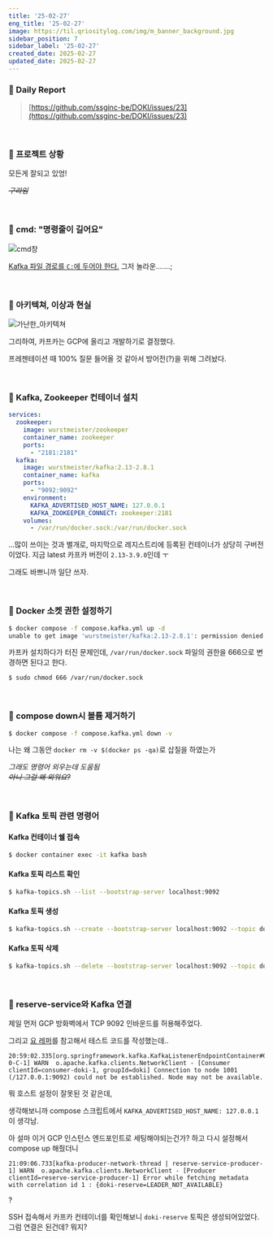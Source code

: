 ```yaml
---
title: '25-02-27'
eng_title: '25-02-27'
image: https://til.qriositylog.com/img/m_banner_background.jpg
sidebar_position: 7
sidebar_label: '25-02-27'
created_date: 2025-02-27
updated_date: 2025-02-27
---
```


### 📌 Daily Report
> [https://github.com/ssginc-be/DOKI/issues/23](https://github.com/ssginc-be/DOKI/issues/23)

<br/>

### 📌 프로젝트 상황

모든게 잘되고 있엉!

*~~구라임~~*

<br />

### 📌 cmd: "명령줄이 길어요"

![cmd창](https://github.com/user-attachments/assets/0da908fe-8467-4b9b-8969-ed8f2a319b6b)

[Kafka 파일 경로를 `C:`에 두어야 한다.](https://velog.io/@sodliersung/kafka-window-%ED%99%98%EA%B2%BD%EC%97%90%EC%84%9C-%EC%8B%A4%ED%96%89-%EC%97%90%EB%9F%AC) 그저 놀라운.......;

<br />

### 📌 아키텍쳐, 이상과 현실

![가난한_아키텍쳐](https://github.com/user-attachments/assets/56597521-0d08-4a77-8de3-10aa66d0fe0c)

그리하여, 카프카는 GCP에 올리고 개발하기로 결정했다.

프레젠테이션 때 100% 질문 들어올 것 같아서 방어전(?)을 위해 그려놨다.

<br />

### 📌 Kafka, Zookeeper 컨테이너 설치
```yaml title=compose.yml
services:
  zookeeper:
    image: wurstmeister/zookeeper
    container_name: zookeeper
    ports:
      - "2181:2181"
  kafka:
    image: wurstmeister/kafka:2.13-2.8.1
    container_name: kafka
    ports:
      - "9092:9092"
    environment:
      KAFKA_ADVERTISED_HOST_NAME: 127.0.0.1
      KAFKA_ZOOKEEPER_CONNECT: zookeeper:2181
    volumes:
      - /var/run/docker.sock:/var/run/docker.sock
```
...많이 쓰이는 것과 별개로, 마지막으로 레지스트리에 등록된 컨테이너가 상당히 구버전이었다. 지금 latest 카프카 버전이 `2.13-3.9.0`인데 ㅜ

그래도 바쁘니까 일단 쓰자.

<br />

### 📌 Docker 소켓 권한 설정하기
```bash
$ docker compose -f compose.kafka.yml up -d
unable to get image 'wurstmeister/kafka:2.13-2.8.1': permission denied while trying to connect to the Docker daemon socket at unix:///var/run/docker.sock: Get "http://%2Fvar%2Frun%2Fdocker.sock/v1.47/images/wurstmeister/kafka:2.13-2.8.1/json": dial unix /var/run/docker.sock: connect: permission denied
```

카프카 설치하다가 터진 문제인데, `/var/run/docker.sock` 파일의 권한을 666으로 변경하면 된다고 한다.

```bash
$ sudo chmod 666 /var/run/docker.sock
```

<br />

### 📌 compose down시 볼륨 제거하기
```bash
$ docker compose -f compose.kafka.yml down -v
```

나는 왜 그동안 `docker rm -v $(docker ps -qa)`로 삽질을 하였는가

*그래도 명령어 외우는데 도움됨*<br />
~~*아니 그걸 왜 외워요?*~~

<br />

### 📌 Kafka 토픽 관련 명령어

#### Kafka 컨테이너 쉘 접속
```bash
$ docker container exec -it kafka bash
```

#### Kafka 토픽 리스트 확인
```bash
$ kafka-topics.sh --list --bootstrap-server localhost:9092
```

#### Kafka 토픽 생성
```bash
$ kafka-topics.sh --create --bootstrap-server localhost:9092 --topic doki-reserve
```

#### Kafka 토픽 삭제
```bash
$ kafka-topics.sh --delete --bootstrap-server localhost:9092 --topic doki-reserve
```

<br />

### 📌 reserve-service와 Kafka 연결

제일 먼저 GCP 방화벽에서 TCP 9092 인바운드를 허용해주었다.

그리고 [요 레퍼](https://dkswnkk.tistory.com/705)를 참고해서 테스트 코드를 작성했는데..

```
20:59:02.335[org.springframework.kafka.KafkaListenerEndpointContainer#0-0-C-1] WARN  o.apache.kafka.clients.NetworkClient - [Consumer clientId=consumer-doki-1, groupId=doki] Connection to node 1001 (/127.0.0.1:9092) could not be established. Node may not be available.
```

뭐 호스트 설정이 잘못된 것 같은데,

생각해보니까 compose 스크립트에서 `KAFKA_ADVERTISED_HOST_NAME: 127.0.0.1`이 생각남.

아 설마 이거 GCP 인스턴스 엔드포인트로 세팅해야되는건가? 하고 다시 설정해서 compose up 해줬더니

```
21:09:06.733[kafka-producer-network-thread | reserve-service-producer-1] WARN  o.apache.kafka.clients.NetworkClient - [Producer clientId=reserve-service-producer-1] Error while fetching metadata with correlation id 1 : {doki-reserve=LEADER_NOT_AVAILABLE}
```

?

SSH 접속해서 카프카 컨테이너를 확인해보니 `doki-reserve` 토픽은 생성되어있었다. 그럼 연결은 된건데? 뭐지?